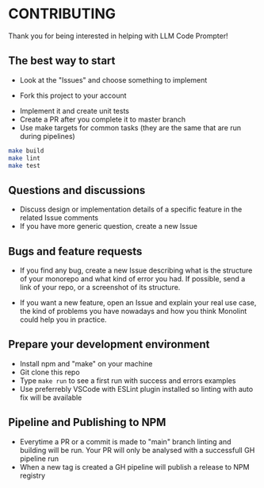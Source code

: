 # CONTRIBUTING

Thank you for being interested in helping with LLM Code Prompter!

## The best way to start

- Look at the "Issues" and choose something to implement

* Fork this project to your account

- Implement it and create unit tests
- Create a PR after you complete it to master branch
- Use make targets for common tasks (they are the same that are run during pipelines)

```sh
make build
make lint
make test
```

## Questions and discussions

- Discuss design or implementation details of a specific feature in the related Issue comments
- If you have more generic question, create a new Issue

## Bugs and feature requests

- If you find any bug, create a new Issue describing what is the structure of your monorepo and what kind of error you had. If possible, send a link of your repo, or a screenshot of its structure.

- If you want a new feature, open an Issue and explain your real use case, the kind of problems you have nowadays and how you think Monolint could help you in practice.

## Prepare your development environment

- Install npm and "make" on your machine
- Git clone this repo
- Type `make run` to see a first run with success and errors examples
- Use preferrebly VSCode with ESLint plugin installed so linting with auto fix will be available

## Pipeline and Publishing to NPM

- Everytime a PR or a commit is made to "main" branch linting and building will be run. Your PR will only be analysed with a successfull GH pipeline run
- When a new tag is created a GH pipeline will publish a release to NPM registry
